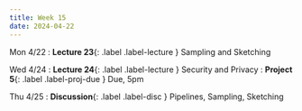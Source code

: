```yaml
---
title: Week 15
date: 2024-04-22
---
```


Mon 4/22
: **Lecture 23**{: .label .label-lecture } Sampling and Sketching

Wed 4/24
: **Lecture 24**{: .label .label-lecture } Security and Privacy
: **Project 5**{: .label .label-proj-due } Due, 5pm

Thu 4/25
: **Discussion**{: .label .label-disc } Pipelines, Sampling, Sketching

